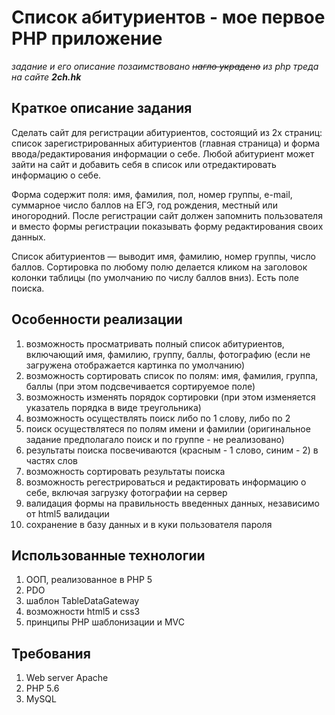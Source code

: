 # Список абитуриентов - мое первое PHP приложение
*задание и его описание позаимствовано ~~нагло украдено~~ из php треда на сайте __2ch.hk__*

## Краткое описание задания

Сделать сайт для регистрации абитуриентов, состоящий из 2х страниц: список зарегистрированных абитуриентов (главная страница) и форма ввода/редактирования информации о себе. Любой абитуриент может зайти на сайт и добавить себя в список или отредактировать информацию о себе.

Форма содержит поля: имя, фамилия, пол, номер группы, e-mail, суммарное число баллов на ЕГЭ, год рождения, местный или иногородний. После регистрации сайт должен запомнить пользователя и вместо формы регистрации показывать форму редактирования своих данных.

Список абитуриентов — выводит имя, фамилию, номер группы, число баллов. Сортировка по любому полю делается кликом на заголовок колонки таблицы (по умолчанию по числу баллов вниз). Есть поле поиска.

## Особенности реализации

1. возможность просматривать полный список абитуриентов, включающий
имя, фамилию, группу, баллы, фотографию (если не загружена отображается картинка
  по умолчанию)
2. возможность сортировать список по полям: имя, фамилия, группа, баллы
(при этом подсвечивается сортируемое поле)
3. возможность изменять порядок сортировки
(при этом изменяется указатель порядка в виде треугольника)
4. возможность осуществлять поиск либо по 1 слову, либо по 2
5. поиск осуществлятеся по полям имени и фамилии (оригинальное задание предполагало поиск и по группе - не реализовано)
6. результаты поиска посвечиваются (красным - 1 слово, синим - 2) в частях слов
7. возможность сортировать результаты поиска
8. возможность регестрироваться и редактировать информацию о себе, включая
загрузку фотографии на сервер
9. валидация формы на правильность введенных данных, независимо от html5 валидации
10. сохранение в базу данных и в куки пользователя пароля

## Использованные технологии

1. ООП, реализованное в PHP 5
2. PDO
3. шаблон TableDataGateway
4. возможности html5 и css3
5. принципы PHP шаблонизации и MVC

## Требования

1. Web server Apache
2. PHP 5.6
3. MySQL
